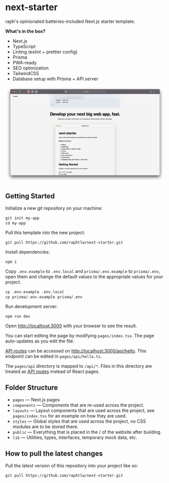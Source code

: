 # next-starter

raph's opinionated batteries-included Next.js starter template.

**What's in the box?**
- Next.js
- TypeScript
- Linting (eslint + prettier config)
- Prisma
- PWA-ready
- SEO optimization
- TailwindCSS
- Database setup with Prisma + API server

![Preview screenshot](.github/images/preview.png)

## Getting Started

Initialize a new git repository on your machine:

```shell
git init my-app
cd my-app
```

Pull this template into the new project:

```shell
git pull https://github.com/raphtlw/next-starter.git
```

Install dependencies:

```shell
npm i
```

Copy `.env.example` to `.env.local` and `prisma/.env.example` to `prisma/.env`, open them and change the default values to the appropriate values for your project.

```shell
cp .env.example .env.local
cp prisma/.env.example prisma/.env
```

Run development server:

```shell
npm run dev
```

Open [http://localhost:3000](http://localhost:3000) with your browser to see the result.

You can start editing the page by modifying `pages/index.tsx`. The page auto-updates as you edit the file.

[API routes](https://nextjs.org/docs/api-routes/introduction) can be accessed on [http://localhost:3000/api/hello](http://localhost:3000/api/hello). This endpoint can be edited in `pages/api/hello.ts`.

The `pages/api` directory is mapped to `/api/*`. Files in this directory are treated as [API routes](https://nextjs.org/docs/api-routes/introduction) instead of React pages.

## Folder Structure

- `pages` &mdash; Next.js pages
- `components` &mdash; Components that are re-used across the project.
- `layouts` &mdash; Layout components that are used across the project, see `pages/index.tsx` for an example on how they are used.
- `styles` &mdash; Global styles that are used across the project, no CSS modules are to be stored there.
- `public` &mdash; Everything that is placed in the / of the website after building.
- `lib` &mdash; Utilities, types, interfaces, temporary mock data, etc.

## How to pull the latest changes

Pull the latest version of this repository into your project like so:

```shell
git pull https://github.com/raphtlw/next-starter.git
```
